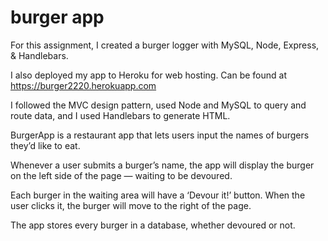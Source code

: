 # burger app
For this assignment, I created a burger logger with MySQL, Node, Express, & Handlebars.

I also deployed my app to Heroku for web hosting. Can be found at 
https://burger2220.herokuapp.com

I followed the MVC design pattern, used Node and MySQL to query and route data, and I used Handlebars to generate HTML.

BurgerApp is a restaurant app that lets users input the names of burgers they’d like to eat.

Whenever a user submits a burger’s name, the app will display the burger on the left side of the page — waiting to be devoured.

Each burger in the waiting area will have a ‘Devour it!’ button. When the user clicks it, the burger will move to the right of the page.

The app stores every burger in a database, whether devoured or not.
